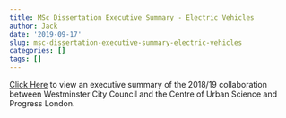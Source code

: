 ```yaml
---
title: MSc Dissertation Executive Summary - Electric Vehicles
author: Jack
date: '2019-09-17'
slug: msc-dissertation-executive-summary-electric-vehicles
categories: []
tags: []
---
```


[Click Here](/pdfs/dissertation_executive_summary.pdf) to view an executive summary of the 2018/19 collaboration between Westminster City Council and the Centre of Urban Science and Progress London.